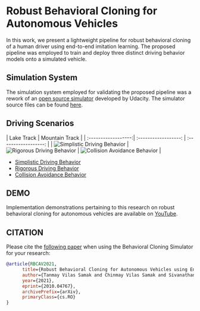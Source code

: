 # Robust Behavioral Cloning for Autonomous Vehicles

In this work, we present a lightweight pipeline for robust behavioral cloning of a human driver using end-to-end imitation learning. The proposed pipeline was employed to train and deploy three distinct driving behavior models onto a simulated vehicle.

## Simulation System
The simulation system employed for validating the proposed pipeline was a rework of an [open source simulator](https://github.com/udacity/self-driving-car-sim) developed by Udacity. The simulator source files can be found [here](https://github.com/Tinker-Twins/Behavioral-Cloning-Simulator).

## Driving Scenarios

| Lake Track | Mountain Track |
| :------------------:| :------------------: | :------------------: |
| ![Simplistic Driving Behavior](Simplistic-Driving-Behavior.png) | ![Rigorous Driving Behavior](Rigorous-Driving-Behavior.png) | ![Collision Avoidance Behavior](Collision-Avoidance-Behavior.png) |

- [Simplistic Driving Behavior](https://github.com/Tinker-Twins/Robust_Behavioral_Cloning/tree/main/1.%20Simplistic%20Driving%20Behaviour)
- [Rigorous Driving Behavior](https://github.com/Tinker-Twins/Robust_Behavioral_Cloning/tree/main/2.%20Rigorous%20Driving%20Behaviour)
- [Collision Avoidance Behavior](https://github.com/Tinker-Twins/Robust_Behavioral_Cloning/tree/main/3.%20Collision%20Avoidance%20Behaviour)

## DEMO
Implementation demonstrations pertaining to this research on robust behavioral cloning for autonomous vehicles are available on [YouTube](https://youtube.com/playlist?list=PLY45pkzWzH9_OskmgHXuzW8HmOhWWIqcu).

## CITATION
Please cite the [following paper](https://arxiv.org/abs/2010.04767) when using the Behavioral Cloning Simulator for your research:

```bibtex
@article{RBCAV2021,
      title={Robust Behavioral Cloning for Autonomous Vehicles using End-to-End Imitation Learning}, 
      author={Tanmay Vilas Samak and Chinmay Vilas Samak and Sivanathan Kandhasamy},
      year={2021},
      eprint={2010.04767},
      archivePrefix={arXiv},
      primaryClass={cs.RO}
}
```

